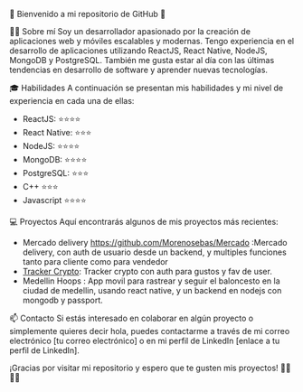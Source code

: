 🚀 Bienvenido a mi repositorio de GitHub 🚀

👨‍💻 Sobre mí
Soy un desarrollador apasionado por la creación de aplicaciones web y móviles escalables y modernas. Tengo experiencia en el desarrollo de aplicaciones utilizando ReactJS, React Native, NodeJS, MongoDB y PostgreSQL. También me gusta estar al día con las últimas tendencias en desarrollo de software y aprender nuevas tecnologías.

🎓 Habilidades
A continuación se presentan mis habilidades y mi nivel de experiencia en cada una de ellas:

- ReactJS: ⭐️⭐️⭐️⭐️
- React Native: ⭐️⭐️⭐️
- NodeJS: ⭐️⭐️⭐️⭐️
- MongoDB: ⭐️⭐️⭐️⭐️
- PostgreSQL: ⭐️⭐️⭐️
- C++ ⭐️⭐️⭐️
- Javascript ⭐️⭐️⭐️⭐️

💻 Proyectos
Aquí encontrarás algunos de mis proyectos más recientes:

- Mercado delivery https://github.com/Morenosebas/Mercado :Mercado delivery, con auth de usuario desde un backend, y multiples funciones tanto para cliente como para vendedor
- [Tracker Crypto](https://github.com/Morenosebas/Track-coulomb): Tracker crypto con auth para gustos y fav de user.
- Medellin Hoops : App movil para rastrear y seguir el baloncesto en la ciudad de medellin, usando react native, y un backend en nodejs con mongodb y passport.

📫 Contacto
Si estás interesado en colaborar en algún proyecto o simplemente quieres decir hola, puedes contactarme a través de mi correo electrónico [tu correo electrónico] o en mi perfil de LinkedIn [enlace a tu perfil de LinkedIn].

¡Gracias por visitar mi repositorio y espero que te gusten mis proyectos! 👨‍💻👩‍💻
